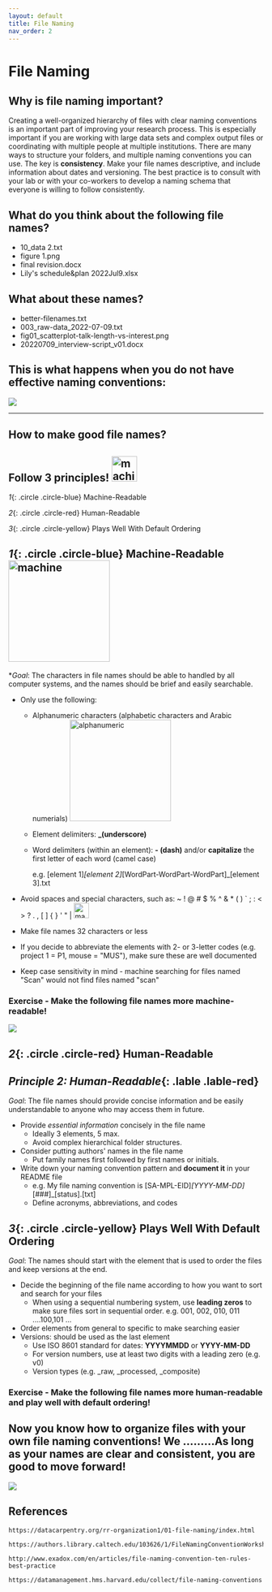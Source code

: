 ```yaml
---
layout: default
title: File Naming
nav_order: 2
---
```


# File Naming

## Why is file naming important?

Creating a well-organized hierarchy of files with clear naming conventions is an important part of improving your research process. This is especially important if you are working with large data sets and complex output files or coordinating with multiple people at multiple institutions. There are many ways to structure your folders, and multiple naming conventions you can use. The key is **consistency**. Make your file names descriptive, and include information about dates and versioning. The best practice is to consult with your lab or with your co-workers to develop a naming schema that everyone is willing to follow consistently.


## What do you think about the following file names?

- 10_data 2.txt
- figure 1.png
- final revision.docx
- Lily's schedule&plan 2022Jul9.xlsx

## What about these names?
- better-filenames.txt
- 003_raw-data_2022-07-09.txt
- fig01_scatterplot-talk-length-vs-interest.png
- 20220709_interview-script_v01.docx

## This is what happens when you do not have effective naming conventions:

![](figures/comic.gif)

---

## How to make good file names? 
## Follow 3 principles! <img src="figures/thumbs-up.png" alt="machine" width="50"/>
  

*1*{: .circle .circle-blue} Machine-Readable  

*2*{: .circle .circle-red} Human-Readable  

*3*{: .circle .circle-yellow} Plays Well With Default Ordering 

## *1*{: .circle .circle-blue} Machine-Readable <img src="figures/machine-reading.png" alt="machine" width="200"/>

**Goal*: The characters in file names should be able to handled by all computer systems, and the names should be brief and easily searchable. 

- Only use the following:

  - Alphanumeric characters (alphabetic characters and Arabic numerials)   <img src="figures/alphanumeric.png" alt="alphanumeric" width="200"/>

  - Element delimiters: **_(underscore)**
  
  - Word delimiters (within an element): **- (dash)** and/or **capitalize** the first letter of each word (camel case)

      e.g. [element 1]_[element 2]_[WordPart-WordPart-WordPart]_[element 3].txt

- Avoid spaces and special characters, such as: ~ ! @ # $ % ^ & * ( ) ` ; : < > ? . , [ ] { } ' " | <img src="figures/say-no.png" alt="machine" width="30"/>

- Make file names 32 characters or less

- If you decide to abbreviate the elements with 2- or 3-letter codes (e.g. project 1 = P1, mouse = "MUS"), make sure these are well documented 

- Keep case sensitivity in mind - machine searching for files named "Scan" would not find files named "scan"

### Exercise - Make the following file names more machine-readable! 

![](figures/cakes-exmaple.jpeg)




## *2*{: .circle .circle-red} Human-Readable   

## *Principle 2: Human-Readable*{: .lable .lable-red}


*Goal*: The file names should provide concise information and be easily understandable to anyone who may access them in future.

- Provide *essential information* concisely in the file name
  - Ideally 3 elements, 5 max.
  - Avoid complex hierarchical folder structures.
- Consider putting authors' names in the file name
  - Put family names first followed by first names or initials.
- Write down your naming convention pattern and **document it** in your README file
  - e.g. My file naming convention is [SA-MPL-EID]_[YYYY-MM-DD]_[###]_[status].[txt]
  - Define acronyms, abbreviations, and codes


## *3*{: .circle .circle-yellow} Plays Well With Default Ordering 

*Goal*: The names should start with the element that is used to order the files and keep versions at the end.

- Decide the beginning of the file name according to how you want to sort and search for your files
  - When using a sequential numbering system, use **leading zeros** to make sure files sort in sequential order. e.g. 001, 002, 010, 011 ....100,101 ...
- Order elements from general to specific to make searching easier
- Versions: should be used as the last element
  - Use ISO 8601 standard for dates: **YYYYMMDD** or **YYYY-MM-DD** 
  - For version numbers, use at least two digits with a leading zero (e.g. v0)
  - Version types (e.g. _raw, _processed, _composite)

### Exercise - Make the following file names more human-readable and play well with default ordering!









## Now you know how to organize files with your own file naming conventions! We .........As long as your names are clear and consistent, you are good to move forward!

![](figures/folder-screenshot.jpeg)


## References

    https://datacarpentry.org/rr-organization1/01-file-naming/index.html

    https://authors.library.caltech.edu/103626/1/FileNamingConventionWorksheet_Caltech.pdf

    http://www.exadox.com/en/articles/file-naming-convention-ten-rules-best-practice

    https://datamanagement.hms.harvard.edu/collect/file-naming-conventions